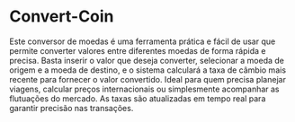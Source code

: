 # Convert-Coin
Este conversor de moedas é uma ferramenta prática e fácil de usar que permite converter valores entre diferentes moedas de forma rápida e precisa. Basta inserir o valor que deseja converter, selecionar a moeda de origem e a moeda de destino, e o sistema calculará a taxa de câmbio mais recente para fornecer o valor convertido. Ideal para quem precisa planejar viagens, calcular preços internacionais ou simplesmente acompanhar as flutuações do mercado. As taxas são atualizadas em tempo real para garantir precisão nas transações.
